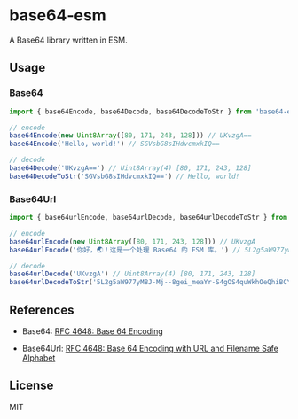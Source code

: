 # base64-esm

A Base64 library written in ESM.

## Usage

### Base64

```typescript
import { base64Encode, base64Decode, base64DecodeToStr } from 'base64-esm'

// encode
base64Encode(new Uint8Array([80, 171, 243, 128])) // UKvzgA==
base64Encode('Hello, world!') // SGVsbG8sIHdvcmxkIQ==

// decode
base64Decode('UKvzgA==') // Uint8Array(4) [80, 171, 243, 128]
base64DecodeToStr('SGVsbG8sIHdvcmxkIQ==') // Hello, world!
```

### Base64Url

```typescript
import { base64urlEncode, base64urlDecode, base64urlDecodeToStr } from 'base64-esm'

// encode
base64urlEncode(new Uint8Array([80, 171, 243, 128])) // UKvzgA
base64urlEncode('你好，🌏！这是一个处理 Base64 的 ESM 库。') // 5L2g5aW977yM8J-Mj--8gei_meaYr-S4gOS4quWkhOeQhiBCYXNlNjQg55qEIEVTTSDlupPjgII

// decode
base64urlDecode('UKvzgA') // Uint8Array(4) [80, 171, 243, 128]
base64urlDecodeToStr('5L2g5aW977yM8J-Mj--8gei_meaYr-S4gOS4quWkhOeQhiBCYXNlNjQg55qEIEVTTSDlupPjgII') // 你好，🌏！这是一个处理 Base64 的 ESM 库。
```

## References

- Base64: [RFC 4648: Base 64 Encoding](https://datatracker.ietf.org/doc/html/rfc4648#section-4)

- Base64Url: [RFC 4648: Base 64 Encoding with URL and Filename Safe Alphabet](https://datatracker.ietf.org/doc/html/rfc4648#section-5)

## License

MIT
